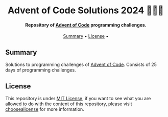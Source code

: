 <h1 align="center">
    Advent of Code Solutions 2024 🎅🎄🎁
</h1>

<h4 align="center">
    Repository of <a href="https://adventofcode.com/" target="_blank">Advent of Code<a> programming challenges.
</h4>

<p align="center">
    <a href="#----summary">Summary</a> •
    <a href="#----license">License</a> •
</p>

<h2>
    Summary
</h2>
<p>
    Solutions to programming challenges of <a href="https://adventofcode.com/" target="_blank">Advent of Code<a>. Consists of 25 days of programming challenges.
</p>

<h2>
    License
</h2>
<p>
    This repository is under <a href="./LICENSE" target="_blank">MIT License</a>, if you want to see what you are allowed to do with the content of this repository, please visit <a href="https://choosealicense.com/licenses/" target="_blank">choosealicense</a> for more information.
</p>
